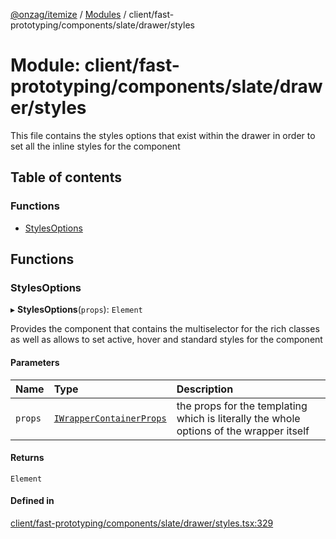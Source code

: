 [@onzag/itemize](../README.md) / [Modules](../modules.md) / client/fast-prototyping/components/slate/drawer/styles

# Module: client/fast-prototyping/components/slate/drawer/styles

This file contains the styles options that exist within the drawer in order
to set all the inline styles for the component

## Table of contents

### Functions

- [StylesOptions](client_fast_prototyping_components_slate_drawer_styles.md#stylesoptions)

## Functions

### StylesOptions

▸ **StylesOptions**(`props`): `Element`

Provides the component that contains the multiselector for the rich classes
as well as allows to set active, hover and standard styles for the component

#### Parameters

| Name | Type | Description |
| :------ | :------ | :------ |
| `props` | [`IWrapperContainerProps`](../interfaces/client_fast_prototyping_components_slate_wrapper.IWrapperContainerProps.md) | the props for the templating which is literally the whole options of the wrapper itself |

#### Returns

`Element`

#### Defined in

[client/fast-prototyping/components/slate/drawer/styles.tsx:329](https://github.com/onzag/itemize/blob/f2f29986/client/fast-prototyping/components/slate/drawer/styles.tsx#L329)
